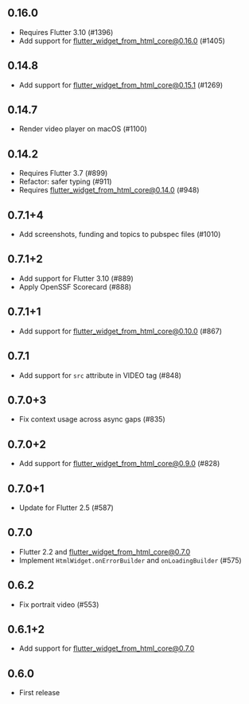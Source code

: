 ## 0.16.0

- Requires Flutter 3.10 (#1396)
- Add support for flutter_widget_from_html_core@0.16.0 (#1405)

## 0.14.8

- Add support for flutter_widget_from_html_core@0.15.1 (#1269)

## 0.14.7

- Render video player on macOS (#1100)

## 0.14.2

- Requires Flutter 3.7 (#899)
- Refactor: safer typing (#911)
- Requires flutter_widget_from_html_core@0.14.0 (#948)

## 0.7.1+4

- Add screenshots, funding and topics to pubspec files (#1010)

## 0.7.1+2

- Add support for Flutter 3.10 (#889)
- Apply OpenSSF Scorecard (#888)

## 0.7.1+1

- Add support for flutter_widget_from_html_core@0.10.0 (#867)

## 0.7.1

- Add support for `src` attribute in VIDEO tag (#848)

## 0.7.0+3

- Fix context usage across async gaps (#835)

## 0.7.0+2

- Add support for flutter_widget_from_html_core@0.9.0 (#828)

## 0.7.0+1

- Update for Flutter 2.5 (#587)

## 0.7.0

- Flutter 2.2 and flutter_widget_from_html_core@0.7.0
- Implement `HtmlWidget.onErrorBuilder` and `onLoadingBuilder` (#575)

## 0.6.2

- Fix portrait video (#553)

## 0.6.1+2

- Add support for flutter_widget_from_html_core@0.7.0

## 0.6.0

- First release

